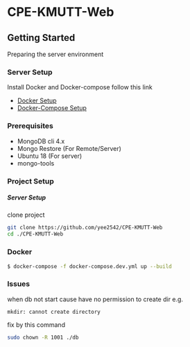 # CPE-KMUTT-Web

## Getting Started

Preparing the server environment

### Server Setup

Install Docker and Docker-compose follow this link

- [Docker Setup](https://www.digitalocean.com/community/tutorials/how-to-install-and-use-docker-on-ubuntu-18-04)
- [Docker-Compose Setup](https://www.digitalocean.com/community/tutorials/how-to-install-docker-compose-on-ubuntu-18-04)

### Prerequisites

- MongoDB cli 4.x
- Mongo Restore (For Remote/Server)
- Ubuntu 18 (For server)
- mongo-tools

### Project Setup

##### Server Setup

clone project

```sh
git clone https://github.com/yee2542/CPE-KMUTT-Web
cd ./CPE-KMUTT-Web
```

### Docker

```bash
$ docker-compose -f docker-compose.dev.yml up --build
```

### Issues

when db not start cause have no permission to create dir e.g.

`mkdir: cannot create directory`

fix by this command

```sh
sudo chown -R 1001 ./db
```
